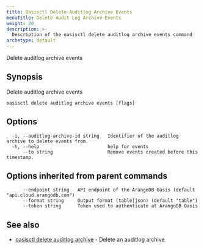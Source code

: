```yaml
---
title: Oasisctl Delete Auditlog Archive Events
menuTitle: Delete Audit Log Archive Events
weight: 20
description: >-
  Description of the oasisctl delete auditlog archive events command
archetype: default
---
```

Delete auditlog archive events

## Synopsis

Delete auditlog archive events

```
oasisctl delete auditlog archive events [flags]
```

## Options

```
  -i, --auditlog-archive-id string   Identifier of the auditlog archive to delete events from.
  -h, --help                         help for events
      --to string                    Remove events created before this timestamp.
```

## Options inherited from parent commands

```
      --endpoint string   API endpoint of the ArangoDB Oasis (default "api.cloud.arangodb.com")
      --format string     Output format (table|json) (default "table")
      --token string      Token used to authenticate at ArangoDB Oasis
```

## See also

* [oasisctl delete auditlog archive](delete-audit-log-archive.md)	 - Delete an auditlog archive

